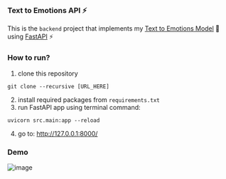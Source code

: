 ### Text to Emotions API ⚡
This is the `backend` project that implements my [Text to Emotions Model](https://github.com/TorryDo/text2emotion_RNN) 🤖 using [FastAPI](https://github.com/tiangolo/fastapi) ⚡

### How to run?

1. clone this repository
```
git clone --recursive [URL_HERE]
```
2. install required packages from `requirements.txt`
3. run FastAPI app using terminal command: 
```
uvicorn src.main:app --reload
```
4. go to: http://127.0.0.1:8000/


### Demo

![image](https://github.com/TorryDo/text2emotions_backend/assets/85553681/04d27cec-5dd7-4f7f-9eba-60bdc4a8f6c8)
